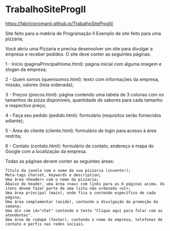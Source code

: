# TrabalhoSiteProgII
 https://fabricioromanii.github.io/TrabalhoSiteProgII/

Site feito para a matéria de Programação II
Exemplo de site feito para uma pizzaria;

Você abriu uma Pizzaria e precisa desenvolver um site para divulgar a empresa e receber pedidos. O site deve conter as seguintes páginas:

1 - Início (paginaPrincipalHome.html): página inicial com alguma imagem e slogan da empresa;

2 - Quem somos (quemsomos.html): texto com informações da empresa, missão, valores (lista ordenada);

3 - Preços (precos.html): página contendo uma tabela de 3 colunas com os tamanhos de pizza disponíveis, quantidade de sabores para cada tamanho e respectivo preço;

4 - Faça seu pedido (pedido.html): formulário (requisitos serão fornecidos adiante);

5 - Área do cliente (cliente.html): formulário de login para acesso à área restrita;

6 - Contato (contato.html): formulário de contato, endereço e mapa do Google com a localização da empresa.

 

Todas as páginas devem conter as seguintes áreas:

    Título da janela com o nome da sua pizzaria (invente!);
    Meta-tags charset, keywords e description;
    Uma área <header> com o nome da pizzaria;
    Abaixo do header, uma área <nav> com links para as 6 páginas acima. Os itens devem fazer parte de uma lista não ordenada <ul>;
    Uma área principal (main), onde fica o conteúdo específico de cada página;
    Uma área complementar (aside), contendo a divulgação da promoção da semana;
    Uma div com id="chat" contendo o texto "Clique aqui para falar com os atendentes".
    Uma área de rodapé (footer), contendo o nome da empresa, telefones de contato e perfis nas redes sociais.